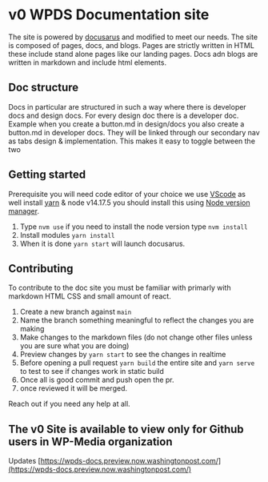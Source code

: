 # v0 WPDS Documentation site

The site is powered by [docusarus](https://docusaurus.io/) and modified to meet our needs. The site is composed of pages, docs, and blogs. Pages are strictly written in HTML these include stand alone pages like our landing pages. Docs adn blogs are written in markdown and include html elements.

## Doc structure

Docs in particular are structured in such a way where there is developer docs and design docs. For every design doc there is a developer doc. Example when you create a button.md in design/docs you also create a button.md in developer docs. They will be linked through our secondary nav as tabs design & implementation. This makes it easy to toggle between the two

## Getting started

Prerequisite you will need code editor of your choice we use [VScode](https://code.visualstudio.com/download) as well install [yarn](https://classic.yarnpkg.com/en/docs/install/#mac-stable) & node v14.17.5 you should install this using [Node version manager](https://formulae.brew.sh/formula/nvm#default).

1. Type `nvm use` if you need to install the node version type `nvm install`
1. Install modules `yarn install`
1. When it is done `yarn start` will launch docusarus.

## Contributing

To contribute to the doc site you must be familiar with primarly with markdown HTML CSS and small amount of react.

1. Create a new branch against `main`
2. Name the branch something meaningful to reflect the changes you are making
3. Make changes to the markdown files (do not change other files unless you are sure what you are doing)
4. Preview changes by `yarn start` to see the changes in realtime
5. Before opening a pull request `yarn build` the entire site and `yarn serve` to test to see if changes work in static build
6. Once all is good commit and push open the pr.
7. once reviewed it will be merged.

Reach out if you need any help at all.

## The v0 Site is available to view only for Github users in WP-Media organization
Updates
[https://wpds-docs.preview.now.washingtonpost.com/](https://wpds-docs.preview.now.washingtonpost.com/)
